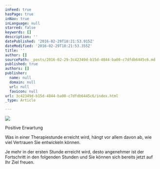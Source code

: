 ```yaml
---
inFeed: true
hasPage: true
inNav: true
inLanguage: null
starred: false
keywords: []
description: ''
datePublished: '2016-02-29T18:21:53.915Z'
dateModified: '2016-02-29T18:21:53.355Z'
title: ''
author: []
sourcePath: _posts/2016-02-29-3c42349d-b15d-4844-ba00-c7dfdb6445c6.md
published: true
authors: []
publisher:
  name: null
  domain: null
  url: null
  favicon: null
url: 3c42349d-b15d-4844-ba00-c7dfdb6445c6/index.html
_type: Article

---
```

![](https://the-grid-user-content.s3-us-west-2.amazonaws.com/69407606-3533-4099-aed3-1ead86fe6fde.jpg)

Positive Erwartung

Was in einer Therapiestunde erreicht wird, hängt vor allem davon ab, wie viel Vertrauen Sie  entwickeln können.

Je mehr in der ersten Stunde erreicht wird, desto angenehmer ist der Fortschritt in den folgenden Stunden und Sie können sich bereits jetzt auf Ihr Ziel freuen.